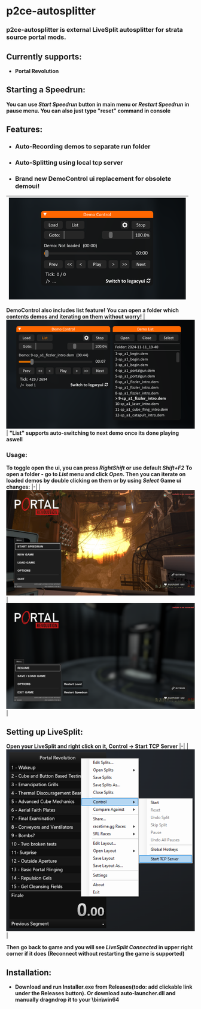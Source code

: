 # p2ce-autosplitter
### p2ce-autosplitter is external LiveSplit autosplitter for strata source portal mods.

## **Currently supports:**
- **Portal Revolution**

## **Starting a Speedrun:**
**You can use *Start Speedrun* button in main menu or *Restart Speedrun* in pause menu. You can also just type "reset" command in console**

## Features:
- ### **Auto-Recording demos to separate run folder**
- ### **Auto-Splitting using local tcp server**
- ### **Brand new DemoControl ui replacement for obsolete demoui!**
| ![img](images/democontrol_preview.png) |
|-|
**DemoControl also includes list feature!**
**You can open a folder which contents demos and iterating on them without worry!**
| ![img](images/democontrol_list_preview.png) |
**"List" supports auto-switching to next demo once its done playing aswell**

### Usage:
**To toggle open the ui, you can press *RightShift* or use default *Shift+F2***
**To open a folder - go to *List* menu and click *Open*. Then you can iterate on loaded demos by double clicking on them or by using *Select***
**Game ui changes:**
|-|
| ![img](images/mainmenu_ui_preview.png) | ![img](images/mainmenu_ui_preview2.png) |

## Setting up LiveSplit:
**Open your LiveSplit and right click on it, Control -> Start TCP Server**
|-|
| ![img](images/livesplit_setup.png) |

**Then go back to game and you will see *LiveSplit Connected* in upper right corner if it does (Reconnect without restarting the game is supported)**
## Installation:
- **Download and run Installer.exe from Releases(todo: add clickable link under the Releases button). Or download auto-launcher.dll and manually dragndrop it to your \bin\win64**
